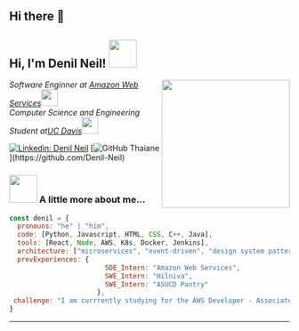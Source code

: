 ## Hi there 👋

<h2> Hi, I'm Denil Neil! <img src="https://media.giphy.com/media/mGcNjsfWAjY5AEZNw6/giphy.gif" width="50"></h2>
<img align='right' src="https://64.media.tumblr.com/5a1ec6d87242e8d6ebc8c07c48bd7c87/tumblr_n768xgd5bP1relaado1_400.gif" width="230">
<p><em>Software Enginner at <a href="[http://www.unb.br](https://aws.amazon.com/free/?trk=6a4c3e9d-cdc9-4e25-8dd9-2bd8d15afbca&sc_channel=ps&ef_id=Cj0KCQjww-HABhCGARIsALLO6XyonPhq2dZ3yhj-IWYoSTA1ghiZ0ns8BW0GIrjM0ndzU5dS3Ga06iYaAh5UEALw_wcB:G:s&s_kwcid=AL!4422!3!651751059777!e!!g!!amazon%20web%20services!19852662197!145019195737&gad_campaignid=19852662197&gbraid=0AAAAADjHtp-oOpGsNRITElCUT-uOEpmlW&gclid=Cj0KCQjww-HABhCGARIsALLO6XyonPhq2dZ3yhj-IWYoSTA1ghiZ0ns8BW0GIrjM0ndzU5dS3Ga06iYaAh5UEALw_wcB&all-free-tier.sort-by=item.additionalFields.SortRank&all-free-tier.sort-order=asc&awsf.Free%20Tier%20Types=*all&awsf.Free%20Tier%20Categories=*all)">Amazon Web Services</a><img src="https://media.giphy.com/media/fYSnHlufseco8Fh93Z/giphy.gif" width="30"></br>Computer Science and Engineering Student at<a href="[https://international.nubank.com.br/about/](https://www.ucdavis.edu/)">UC Davis</a><img src="https://media.giphy.com/media/WUlplcMpOCEmTGBtBW/giphy.gif" width="30"> 
</em></p>

[![Linkedin: Denil Neil](https://img.shields.io/badge/-denilneil-blue?style=flat-square&logo=Linkedin&logoColor=white&link=https://www.linkedin.com/in/denilneil/)]([https://www.linkedin.com/in/denilneil/](https://www.linkedin.com/in/denilneil/))
[![GitHub Thaiane]([https://img.shields.io/github/followers/thaiane?label=follow&style=social](https://img.shields.io/github/followers/denil-neil?label=follow&style=social))](https://github.com/Denil-Neil)


### <img src="https://media.giphy.com/media/VgCDAzcKvsR6OM0uWg/giphy.gif" width="50"> A little more about me...  

```javascript
const denil = {
  pronouns: "he" | "him",
  code: [Python, Javascript, HTML, CSS, C++, Java],
  tools: [React, Node, AWS, K8s, Docker, Jenkins],
  architecture: ["microservices", "event-driven", "design system pattern"],
  prevExperiences: {
                        SDE_Intern: "Amazon Web Services",
                        SWE_Intern: "Hilniva",
                        SWE_Intern: "ASUCD Pantry"
                      },
 challenge: "I am currrently studying for the AWS Developer - Associate Certification (Scheduled for June 13th!)"
}
```

</em>

---
